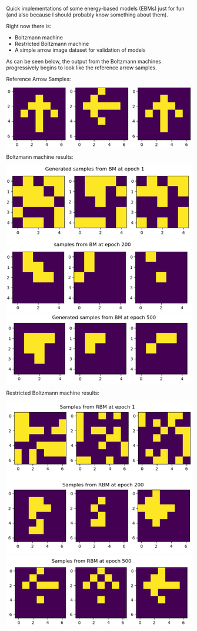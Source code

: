 Quick implementations of some energy-based models (EBMs) just for fun (and also because I should probably know something about them).

Right now there is:
* Boltzmann machine
* Restricted Boltzmann machine
* A simple arrow image dataset for validation of models

As can be seen below, the output from the Boltzmann machines progressively begins to look like the reference arrow samples.

Reference Arrow Samples:  

![Arrow Samples](./arrows.png)

Boltzmann machine results:  

![BM training results 001](./bm_001.png)
![BM training results 200](./bm_200.png)
![BM training results 500](./bm_500.png)

Restricted Boltzmann machine results:  

![RBM training results 001](./rbm_001.png)
![RBM training results 200](./rbm_200.png)
![RBM training results 500](./rbm_500.png)
